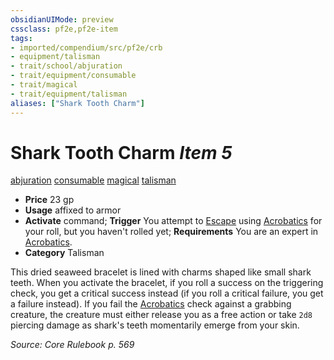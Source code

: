 ```yaml
---
obsidianUIMode: preview
cssclass: pf2e,pf2e-item
tags:
- imported/compendium/src/pf2e/crb
- equipment/talisman
- trait/school/abjuration
- trait/equipment/consumable
- trait/magical
- trait/equipment/talisman
aliases: ["Shark Tooth Charm"]
---
```

# Shark Tooth Charm *Item 5*  
[abjuration](abjuration.md)  [consumable](consumable.md)  [magical](magical.md)  [talisman](talisman.md)  

- **Price** 23 gp
- **Usage** affixed to armor
- **Activate** command; **Trigger** You attempt to [Escape](escape.md) using [Acrobatics](../../skills.md#Acrobatics) for your roll, but you haven't rolled yet; **Requirements** You are an expert in [Acrobatics](../../skills.md#Acrobatics).
- **Category** Talisman

This dried seaweed bracelet is lined with charms shaped like small shark teeth. When you activate the bracelet, if you roll a success on the triggering check, you get a critical success instead (if you roll a critical failure, you get a failure instead). If you fail the [Acrobatics](../../skills.md#Acrobatics) check against a grabbing creature, the creature must either release you as a free action or take `2d8` piercing damage as shark's teeth momentarily emerge from your skin.

*Source: Core Rulebook p. 569*
